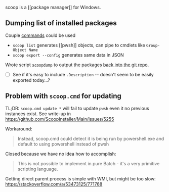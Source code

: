 scoop is a [[package manager]] for Windows.
## Dumping list of installed packages
Couple [commands](https://github.com/ScoopInstaller/Scoop/wiki/Commands) could be used
- `scoop list` generates [[pwsh]] objects, can pipe to cmdlets like `Group-Object Name`
- `scoop export --config` generates same data in JSON

Wrote script [`scoopdump`](../win/scoopdump.ps1) to output the packages [back into the git repo](../win/scoopfile-DISCOVERY.txt).

- [ ] See if it's easy to include `.Description` -- doesn't seem to be easily exported today...?

## Problem with `scoop.cmd` for updating
TL;DR: `scoop.cmd update *`  will fail to update `pwsh` even it no previous instances exist.
See write-up in https://github.com/ScoopInstaller/Main/issues/5255

Workaround: 
>Instead, scoop.cmd could detect it is being run by powershell.exe and default to using powershell instead of pwsh

Closed because we have no idea how to accomplish:
>This is not possible to implement in pure Batch - it's a very primitive scripting language.

Getting direct parent process is simple with WMI, but might be too slow: https://stackoverflow.com/a/53473125/771768
